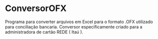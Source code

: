 ﻿# ConversorOFX

Programa para converter arquivos em Excel para o formato .OFX utilizado para conciliação bancaria. Conversor especificamente criado para a administradora de cartão REDE ( Itaú ).
